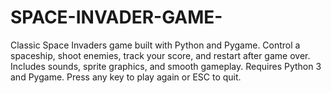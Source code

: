 # SPACE-INVADER-GAME-
Classic Space Invaders game built with Python and Pygame. Control a spaceship, shoot enemies, track your score, and restart after game over. Includes sounds, sprite graphics, and smooth gameplay. Requires Python 3 and Pygame. Press any key to play again or ESC to quit.
